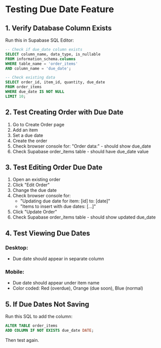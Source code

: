 # Testing Due Date Feature

## 1. Verify Database Column Exists

Run this in Supabase SQL Editor:

```sql
-- Check if due_date column exists
SELECT column_name, data_type, is_nullable
FROM information_schema.columns 
WHERE table_name = 'order_items' 
AND column_name = 'due_date';

-- Check existing data
SELECT order_id, item_id, quantity, due_date 
FROM order_items 
WHERE due_date IS NOT NULL
LIMIT 10;
```

## 2. Test Creating Order with Due Date

1. Go to Create Order page
2. Add an item
3. Set a due date
4. Create the order
5. Check browser console for: "Order data:" - should show due_date
6. Check Supabase order_items table - should have due_date value

## 3. Test Editing Order Due Date

1. Open an existing order
2. Click "Edit Order"
3. Change the due date
4. Check browser console for:
   - "Updating due date for item: [id] to: [date]"
   - "Items to insert with due dates: [...]"
5. Click "Update Order"
6. Check Supabase order_items table - should show updated due_date

## 4. Test Viewing Due Dates

### Desktop:
- Due date should appear in separate column

### Mobile:
- Due date should appear under item name
- Color coded: Red (overdue), Orange (due soon), Blue (normal)

## 5. If Due Dates Not Saving

Run this SQL to add the column:

```sql
ALTER TABLE order_items 
ADD COLUMN IF NOT EXISTS due_date DATE;
```

Then test again.

